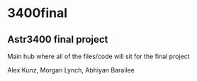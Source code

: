 # 3400final
## Astr3400 final project
Main hub where all of the files/code will sit for the final project

Alex Kunz, Morgan Lynch, Abhiyan Barailee
